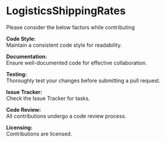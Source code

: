 # LogisticsShippingRates

Please consider the below factors while contributing    

**Code Style:**  
Maintain a consistent code style for readability. 

**Documentation:**  
Ensure well-documented code for effective collaboration.   

**Testing:**  
Thoroughly test your changes before submitting a pull request.  

**Issue Tracker:**  
Check the Issue Tracker for tasks.  

**Code Review:**  
All contributions undergo a code review process.  

**Licensing:**  
Contributions are licensed.  
